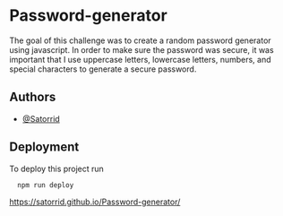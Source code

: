 # Password-generator

The goal of this challenge was to create a random password generator using javascript. In order to make sure the password was secure, it was important that I use uppercase letters, lowercase letters, numbers, and special characters 
to generate a secure password.

## Authors

- [@Satorrid](https://github.com/Satorrid)


## Deployment

To deploy this project run

```bash
  npm run deploy
```

https://satorrid.github.io/Password-generator/
